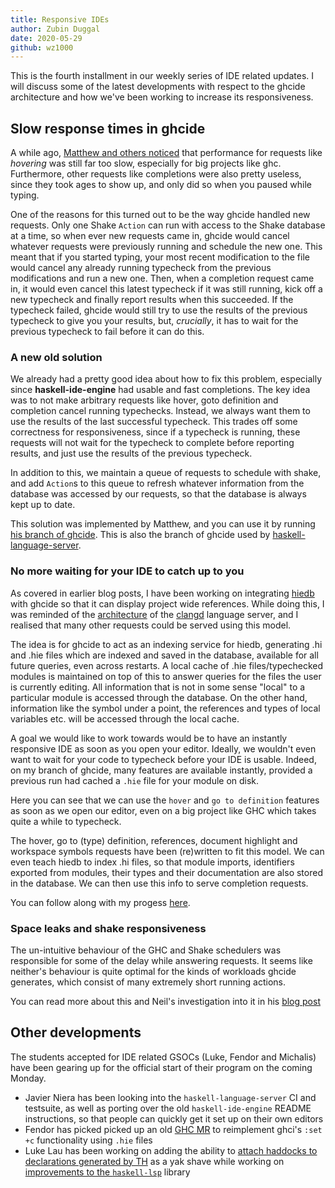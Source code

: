 ```yaml
---
title: Responsive IDEs
author: Zubin Duggal
date: 2020-05-29
github: wz1000
---
```


This is the fourth installment in our weekly series of IDE related updates.
I will discuss some of the latest developments with respect to the ghcide
architecture and how we've been working to increase its responsiveness.

<!--more-->

## Slow response times in ghcide

A while ago, [Matthew and others
noticed](https://github.com/digital-asset/ghcide/issues/503) that performance
for requests like *hovering* was still far too slow, especially for big projects
like ghc. Furthermore, other requests like completions were also pretty useless,
since they took ages to show up, and only did so when you paused while typing.

One of the reasons for this turned out to be the way ghcide handled new
requests. Only one Shake `Action` can run with access to the Shake database at a
time, so when ever new requests came in, ghcide would cancel whatever requests
were previously running and schedule the new one. This meant that if you started
typing, your most recent modification to the file would cancel any already
running typecheck from the previous modifications and run a new one. Then, when
a completion request came in, it would even cancel this latest typecheck if it
was still running, kick off a new typecheck and finally report results when this
succeeded. If the typecheck failed, ghcide would still try to use the results
of the previous typecheck to give you your results, but, *crucially*, it has to
wait for the previous typecheck to fail before it can do this.

### A new old solution

We already had a pretty good idea about how to fix this problem, especially
since **haskell-ide-engine** had usable and fast completions. The key idea was
to not make arbitrary requests like hover, goto definition and completion cancel
running typechecks. Instead, we always want them to use the results of the last
successful typecheck. This trades off some correctness for responsiveness, since
if a typecheck is running, these requests will not wait for the typecheck to
complete before reporting results, and just use the results of the previous
typecheck.

In addition to this, we maintain a queue of requests to schedule with shake, and
add `Action`s to this queue to refresh whatever information from the database
was accessed by our requests, so that the database is always kept up to date.

This solution was implemented by Matthew, and you can use it by
running [his branch of ghcide](https://github.com/mpickering/ghcide/).
This is also the branch of ghcide used by
[haskell-language-server](https://github.com/haskell/haskell-language-server).

### No more waiting for your IDE to catch up to you

As covered in earlier blog posts, I have been working on integrating
[hiedb](https://github.com/wz1000/hiedb) with ghcide so that it can
display project wide references. While doing this, I was reminded of
the [architecture](https://clangd.llvm.org/design/indexing.html) of the
[clangd](https://clangd.llvm.org/) language server, and I realised that many
other requests could be served using this model.

The idea is for ghcide to act as an indexing service for hiedb, generating .hi
and .hie files which are indexed and saved in the database, available for all
future queries, even across restarts. A local cache of .hie files/typechecked
modules is maintained on top of this to answer queries for the files the
user is currently editing. All information that is not in some sense "local"
to a particular module is accessed through the database. On the other hand,
information like the symbol under a point, the references and types of local
variables etc. will be accessed through the local cache.

A goal we would like to work towards would be to have an instantly responsive
IDE as soon as you open your editor. Ideally, we wouldn't even want to wait
for your code to typecheck before your IDE is usable. Indeed, on my branch of
ghcide, many features are available instantly, provided a previous run had cached
a `.hie` file for your module on disk.

<script id="asciicast-xkqfc5Fst9yC5gDaPskiNE5au" src="https://asciinema.org/a/xkqfc5Fst9yC5gDaPskiNE5au.js" async></script>

Here you can see that we can use the `hover` and `go to definition` features as
soon as we open our editor, even on a big project like GHC which takes quite a
while to typecheck.

The hover, go to (type) definition, references, document highlight and workspace
symbols requests have been (re)written to fit this model. We can even teach
hiedb to index .hi files, so that module imports, identifiers exported from
modules, their types and their documentation are also stored in the database.
We can then use this info to serve completion requests.

You can follow along with my progess [here](https://github.com/wz1000/ghcide/tree/hiedb).

### Space leaks and shake responsiveness

The un-intuitive behaviour of the GHC and Shake schedulers was responsible for
some of the delay while answering requests. It seems like neither's behaviour is
quite optimal for the kinds of workloads ghcide generates, which consist of many
extremely short running actions.

You can read more about this and Neil's investigation into it in his [blog
post](https://neilmitchell.blogspot.com/2020/05/fixing-space-leaks-in-ghcide.html)

## Other developments

The students accepted for IDE related GSOCs (Luke, Fendor and Michalis) have
been gearing up for the official start of their program on the coming Monday.

- Javier Niera has been looking into the `haskell-language-server` CI and
  testsuite, as well as porting over the old `haskell-ide-engine` README
  instructions, so that people can quickly get it set up on their own editors
- Fendor has picked picked up an old [GHC
  MR](https://gitlab.haskell.org/ghc/ghc/-/merge_requests/1425) to reimplement
  ghci's `:set +c` functionality using `.hie` files
- Luke Lau has been working on adding the ability
  to [attach haddocks to declarations generated by
  TH](https://gitlab.haskell.org/ghc/ghc/-/merge_requests/3330) as a yak shave
  while working on [improvements to the `haskell-lsp`](https://github.com/alanz/haskell-lsp/pull/244)
  library
